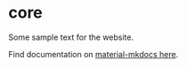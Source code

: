 # core

Some sample text for the website.

Find documentation on [material-mkdocs here](https://squidfunk.github.io/mkdocs-material/). 